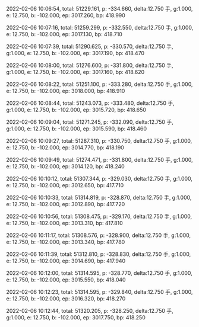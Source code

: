 2022-02-06 10:06:54, total: 51229.161, p: -334.660, delta:12.750 手, g:1.000, e: 12.750, b: -102.000, ep: 3017.260, bp: 418.990

2022-02-06 10:07:16, total: 51259.299, p: -332.550, delta:12.750 手, g:1.000, e: 12.750, b: -102.000, ep: 3017.130, bp: 418.710

2022-02-06 10:07:39, total: 51290.625, p: -330.570, delta:12.750 手, g:1.000, e: 12.750, b: -102.000, ep: 3017.190, bp: 418.470

2022-02-06 10:08:00, total: 51276.600, p: -331.800, delta:12.750 手, g:1.000, e: 12.750, b: -102.000, ep: 3017.160, bp: 418.620

2022-02-06 10:08:22, total: 51251.100, p: -333.280, delta:12.750 手, g:1.000, e: 12.750, b: -102.000, ep: 3018.000, bp: 418.910

2022-02-06 10:08:44, total: 51243.073, p: -333.480, delta:12.750 手, g:1.000, e: 12.750, b: -102.000, ep: 3015.720, bp: 418.650

2022-02-06 10:09:04, total: 51271.245, p: -332.090, delta:12.750 手, g:1.000, e: 12.750, b: -102.000, ep: 3015.590, bp: 418.460

2022-02-06 10:09:27, total: 51287.310, p: -330.750, delta:12.750 手, g:1.000, e: 12.750, b: -102.000, ep: 3014.770, bp: 418.190

2022-02-06 10:09:49, total: 51274.471, p: -331.800, delta:12.750 手, g:1.000, e: 12.750, b: -102.000, ep: 3014.120, bp: 418.240

2022-02-06 10:10:12, total: 51307.344, p: -329.030, delta:12.750 手, g:1.000, e: 12.750, b: -102.000, ep: 3012.650, bp: 417.710

2022-02-06 10:10:33, total: 51314.819, p: -328.870, delta:12.750 手, g:1.000, e: 12.750, b: -102.000, ep: 3012.890, bp: 417.720

2022-02-06 10:10:56, total: 51308.475, p: -329.170, delta:12.750 手, g:1.000, e: 12.750, b: -102.000, ep: 3013.310, bp: 417.810

2022-02-06 10:11:17, total: 51308.576, p: -328.900, delta:12.750 手, g:1.000, e: 12.750, b: -102.000, ep: 3013.340, bp: 417.780

2022-02-06 10:11:39, total: 51312.810, p: -328.830, delta:12.750 手, g:1.000, e: 12.750, b: -102.000, ep: 3014.690, bp: 417.940

2022-02-06 10:12:00, total: 51314.595, p: -328.770, delta:12.750 手, g:1.000, e: 12.750, b: -102.000, ep: 3015.550, bp: 418.040

2022-02-06 10:12:23, total: 51314.595, p: -329.840, delta:12.750 手, g:1.000, e: 12.750, b: -102.000, ep: 3016.320, bp: 418.270

2022-02-06 10:12:44, total: 51320.205, p: -328.250, delta:12.750 手, g:1.000, e: 12.750, b: -102.000, ep: 3017.750, bp: 418.250